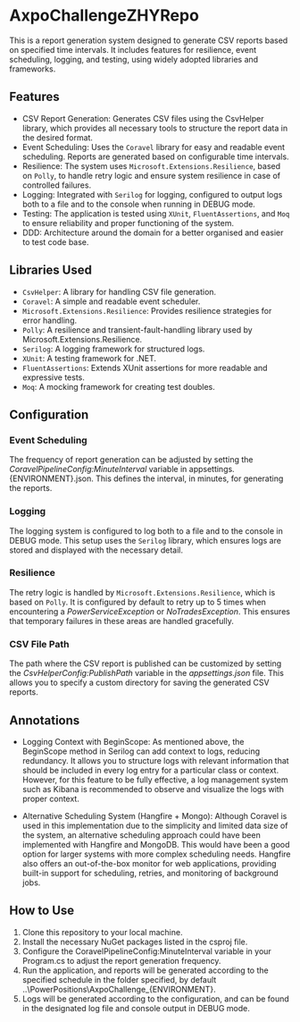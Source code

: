 # AxpoChallengeZHYRepo
This is a report generation system designed to generate CSV reports based on specified time intervals. It includes features for resilience, event scheduling, logging, and testing, using widely adopted libraries and frameworks.

## Features
* CSV Report Generation: Generates CSV files using the CsvHelper library, which provides all necessary tools to structure the report data in the desired format.
* Event Scheduling: Uses the `Coravel` library for easy and readable event scheduling. Reports are generated based on configurable time intervals.
* Resilience: The system uses `Microsoft.Extensions.Resilience`, based on `Polly`, to handle retry logic and ensure system resilience in case of controlled failures.
* Logging: Integrated with `Serilog` for logging, configured to output logs both to a file and to the console when running in DEBUG mode.
* Testing: The application is tested using `XUnit`, `FluentAssertions`, and `Moq` to ensure reliability and proper functioning of the system.
* DDD: Architecture around the domain for a better organised and easier to test code base. 
  
## Libraries Used
* `CsvHelper`: A library for handling CSV file generation.
* `Coravel`: A simple and readable event scheduler.
* `Microsoft.Extensions.Resilience`: Provides resilience strategies for error handling.
* `Polly`: A resilience and transient-fault-handling library used by Microsoft.Extensions.Resilience.
* `Serilog`: A logging framework for structured logs.
* `XUnit`: A testing framework for .NET.
* `FluentAssertions`: Extends XUnit assertions for more readable and expressive tests.
* `Moq`: A mocking framework for creating test doubles.

## Configuration

### Event Scheduling
The frequency of report generation can be adjusted by setting the _CoravelPipelineConfig:MinuteInterval_ variable in appsettings.{ENVIRONMENT}.json. This defines the interval, in minutes, for generating the reports.

### Logging
The logging system is configured to log both to a file and to the console in DEBUG mode. This setup uses the `Serilog` library, which ensures logs are stored and displayed with the necessary detail.

### Resilience
The retry logic is handled by `Microsoft.Extensions.Resilience`, which is based on `Polly`. It is configured by default to retry up to 5 times when encountering a _PowerServiceException_ or _NoTradesException_. This ensures that temporary failures in these areas are handled gracefully.

### CSV File Path
The path where the CSV report is published can be customized by setting the _CsvHelperConfig:PublishPath_ variable in the _appsettings.json_ file. This allows you to specify a custom directory for saving the generated CSV reports.

## Annotations
* Logging Context with BeginScope: As mentioned above, the BeginScope method in Serilog can add context to logs, reducing redundancy. It allows you to structure logs with relevant information that should be included in every log entry for a particular class or context. However, for this feature to be fully effective, a log management system such as Kibana is recommended to observe and visualize the logs with proper context.

* Alternative Scheduling System (Hangfire + Mongo): Although Coravel is used in this implementation due to the simplicity and limited data size of the system, an alternative scheduling approach could have been implemented with Hangfire and MongoDB. This would have been a good option for larger systems with more complex scheduling needs. Hangfire also offers an out-of-the-box monitor for web applications, providing built-in support for scheduling, retries, and monitoring of background jobs.

## How to Use
1. Clone this repository to your local machine.
2. Install the necessary NuGet packages listed in the csproj file.
3. Configure the CoravelPipelineConfig:MinuteInterval variable in your Program.cs to adjust the report generation frequency.
4. Run the application, and reports will be generated according to the specified schedule in the folder specified, by default ..\PowerPositions\AxpoChallenge_{ENVIRONMENT}.
5. Logs will be generated according to the configuration, and can be found in the designated log file and console output in DEBUG mode.
